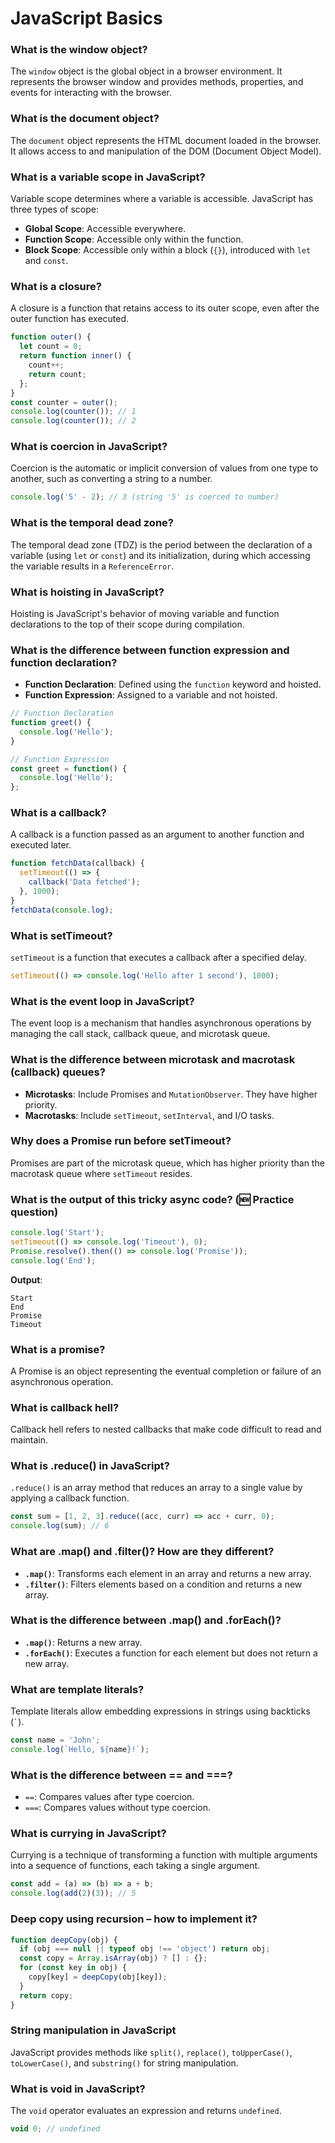 # JavaScript Basics

### What is the window object?
The `window` object is the global object in a browser environment. It represents the browser window and provides methods, properties, and events for interacting with the browser.

### What is the document object?
The `document` object represents the HTML document loaded in the browser. It allows access to and manipulation of the DOM (Document Object Model).

### What is a variable scope in JavaScript?
Variable scope determines where a variable is accessible. JavaScript has three types of scope:
- **Global Scope**: Accessible everywhere.
- **Function Scope**: Accessible only within the function.
- **Block Scope**: Accessible only within a block (`{}`), introduced with `let` and `const`.

### What is a closure?
A closure is a function that retains access to its outer scope, even after the outer function has executed.

```javascript
function outer() {
  let count = 0;
  return function inner() {
    count++;
    return count;
  };
}
const counter = outer();
console.log(counter()); // 1
console.log(counter()); // 2
```

### What is coercion in JavaScript?
Coercion is the automatic or implicit conversion of values from one type to another, such as converting a string to a number.

```javascript
console.log('5' - 2); // 3 (string '5' is coerced to number)
```

### What is the temporal dead zone?
The temporal dead zone (TDZ) is the period between the declaration of a variable (using `let` or `const`) and its initialization, during which accessing the variable results in a `ReferenceError`.

### What is hoisting in JavaScript?
Hoisting is JavaScript's behavior of moving variable and function declarations to the top of their scope during compilation.

### What is the difference between function expression and function declaration?
- **Function Declaration**: Defined using the `function` keyword and hoisted.
- **Function Expression**: Assigned to a variable and not hoisted.

```javascript
// Function Declaration
function greet() {
  console.log('Hello');
}

// Function Expression
const greet = function() {
  console.log('Hello');
};
```

### What is a callback?
A callback is a function passed as an argument to another function and executed later.

```javascript
function fetchData(callback) {
  setTimeout(() => {
    callback('Data fetched');
  }, 1000);
}
fetchData(console.log);
```

### What is setTimeout?
`setTimeout` is a function that executes a callback after a specified delay.

```javascript
setTimeout(() => console.log('Hello after 1 second'), 1000);
```

### What is the event loop in JavaScript?
The event loop is a mechanism that handles asynchronous operations by managing the call stack, callback queue, and microtask queue.

### What is the difference between microtask and macrotask (callback) queues?
- **Microtasks**: Include Promises and `MutationObserver`. They have higher priority.
- **Macrotasks**: Include `setTimeout`, `setInterval`, and I/O tasks.

### Why does a Promise run before setTimeout?
Promises are part of the microtask queue, which has higher priority than the macrotask queue where `setTimeout` resides.

### What is the output of this tricky async code? (🆕 Practice question)
```javascript
console.log('Start');
setTimeout(() => console.log('Timeout'), 0);
Promise.resolve().then(() => console.log('Promise'));
console.log('End');
```
**Output**:
```
Start
End
Promise
Timeout
```

### What is a promise?
A Promise is an object representing the eventual completion or failure of an asynchronous operation.

### What is callback hell?
Callback hell refers to nested callbacks that make code difficult to read and maintain.

### What is .reduce() in JavaScript?
`.reduce()` is an array method that reduces an array to a single value by applying a callback function.

```javascript
const sum = [1, 2, 3].reduce((acc, curr) => acc + curr, 0);
console.log(sum); // 6
```

### What are .map() and .filter()? How are they different?
- **`.map()`**: Transforms each element in an array and returns a new array.
- **`.filter()`**: Filters elements based on a condition and returns a new array.

### What is the difference between .map() and .forEach()?
- **`.map()`**: Returns a new array.
- **`.forEach()`**: Executes a function for each element but does not return a new array.

### What are template literals?
Template literals allow embedding expressions in strings using backticks (`` ` ``).

```javascript
const name = 'John';
console.log(`Hello, ${name}!`);
```

### What is the difference between == and ===?
- `==`: Compares values after type coercion.
- `===`: Compares values without type coercion.

### What is currying in JavaScript?
Currying is a technique of transforming a function with multiple arguments into a sequence of functions, each taking a single argument.

```javascript
const add = (a) => (b) => a + b;
console.log(add(2)(3)); // 5
```

### Deep copy using recursion – how to implement it?
```javascript
function deepCopy(obj) {
  if (obj === null || typeof obj !== 'object') return obj;
  const copy = Array.isArray(obj) ? [] : {};
  for (const key in obj) {
    copy[key] = deepCopy(obj[key]);
  }
  return copy;
}
```

### String manipulation in JavaScript
JavaScript provides methods like `split()`, `replace()`, `toUpperCase()`, `toLowerCase()`, and `substring()` for string manipulation.

### What is void in JavaScript?
The `void` operator evaluates an expression and returns `undefined`.

```javascript
void 0; // undefined
```